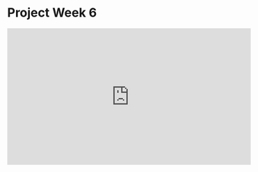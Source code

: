 <h1>Project Week 6</h1>


<iframe src="https://drive.google.com/file/d/1AezYvpx29veXJGiDa1QLWTaIubLSx-fP/view?usp=sharing" 
    width="560" 
    height="315"
    frameborder="0" 
    allowfullscreen>
</iframe>

